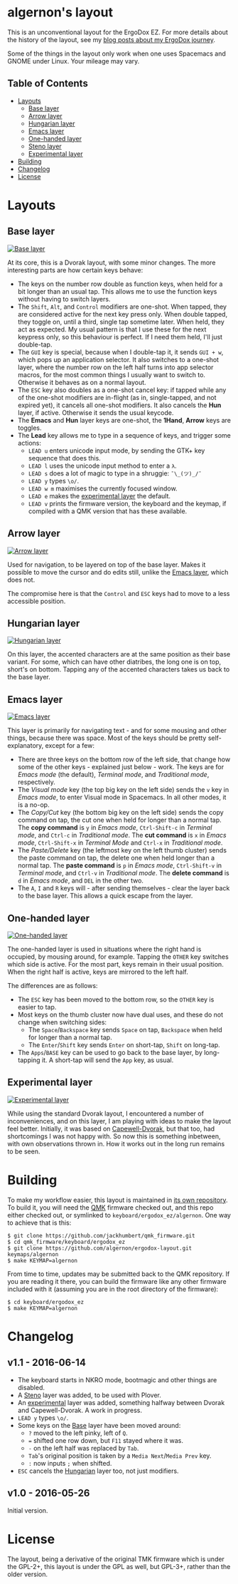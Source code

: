 algernon's layout
=======================

This is an unconventional layout for the ErgoDox EZ. For more details about the
history of the layout, see my
[blog posts about my ErgoDox journey][blog-ergodox].

 [blog-ergodox]: https://asylum.madhouse-project.org/blog/tags/ergodox/

Some of the things in the layout only work when one uses Spacemacs and GNOME
under Linux. Your mileage may vary.

## Table of Contents

* [Layouts](#layouts)
  - [Base layer](#base-layer)
  - [Arrow layer](#arrow-layer)
  - [Hungarian layer](#hungarian-layer)
  - [Emacs layer](#emacs-layer)
  - [One-handed layer](#one-handed-layer)
  - [Steno layer](#steno-layer)
  - [Experimental layer](#experimental-layer)
* [Building](#building)
* [Changelog](#changelog)
* [License](#license)

# Layouts

## Base layer

[![Base layer](images/base-layer.png)](http://www.keyboard-layout-editor.com/#/gists/28f7eb305fdbff943613e1dc7aa9e82b)

At its core, this is a Dvorak layout, with some minor changes. The more
interesting parts are how certain keys behave:

* The keys on the number row double as function keys, when held for a bit longer
  than an usual tap. This allows me to use the function keys without having to
  switch layers.
* The `Shift`, `Alt`, and `Control` modifiers are one-shot. When tapped, they
  are considered active for the next key press only. When double tapped, they
  toggle on, until a third, single tap sometime later. When held, they act as
  expected. My usual pattern is that I use these for the next keypress only, so
  this behaviour is perfect. If I need them held, I'll just double-tap.
* The `GUI` key is special, because when I double-tap it, it sends `GUI + w`,
  which pops up an application selector. It also switches to a one-shot layer,
  where the number row on the left half turns into app selector macros, for the
  most common things I usually want to switch to. Otherwise it behaves as on a
  normal layout.
* The `ESC` key also doubles as a one-shot cancel key: if tapped while any of
  the one-shot modifiers are in-flight (as in, single-tapped, and not expired
  yet), it cancels all one-shot modifiers. It also cancels the **Hun** layer, if
  active. Otherwise it sends the usual keycode.
* The **Emacs** and **Hun** layer keys are one-shot, the **1Hand**, **Arrow**
  keys are toggles.
* The **Lead** key allows me to type in a sequence of keys, and trigger some
  actions:
    - `LEAD u` enters unicode input mode, by sending the GTK+ key sequence that
      does this.
    - `LEAD l` uses the unicode input method to enter a `λ`.
    - `LEAD s` does a lot of magic to type in a shruggie: `¯\_(ツ)_/¯`
    - `LEAD y` types `\o/`.
    - `LEAD w m` maximises the currently focused window.
    - `LEAD e` makes the [experimental layer](#experimental-layer) the default.
    - `LEAD v` prints the firmware version, the keyboard and the keymap, if
      compiled with a QMK version that has these available.
      
## Arrow layer

[![Arrow layer](images/arrow-layer.png)](http://www.keyboard-layout-editor.com/#/gists/60ff9fc8e3e3d123aa065fbbdfe28f33)

Used for navigation, to be layered on top of the base layer. Makes it possible
to move the cursor and do edits still, unlike the [Emacs layer](#emacs-layer),
which does not.

The compromise here is that the `Control` and `ESC` keys had to move to a less
accessible position.

## Hungarian layer

[![Hungarian layer](images/hun-layer.png)](http://www.keyboard-layout-editor.com/#/gists/b160f6ec90d58c127c114c89f66e9dc9)

On this layer, the accented characters are at the same position as their base
variant. For some, which can have other diatribes, the long one is on top,
short's on bottom. Tapping any of the accented characters takes us back to the
base layer.

## Emacs layer

[![Emacs layer](images/emacs-layer.png)](http://www.keyboard-layout-editor.com/#/gists/c59c453f9fe1a3238ba1494e7e5c6892)

This layer is primarily for navigating text - and for some mousing and other
things, because there was space. Most of the keys should be pretty
self-explanatory, except for a few:

* There are three keys on the bottom row of the left side, that change how some
  of the other keys - explained just below - work. The keys are for *Emacs
  mode* (the default), *Terminal mode*, and *Traditional mode*, respectively.
* The *Visual mode* key (the top big key on the left side) sends the `v` key in
  *Emacs mode*, to enter Visual mode in Spacemacs. In all other modes, it is a
  no-op.
* The *Copy/Cut* key (the bottom big key on the left side) sends the copy
  command on tap, the cut one when held for longer than a normal tap. The **copy
  command** is `y` in *Emacs mode*, `Ctrl-Shift-c` in *Terminal mode*, and
  `Ctrl-c` in *Traditional mode*. The **cut command** is `x` in *Emacs mode*,
  `Ctrl-Shift-x` in *Terminal Mode* and `Ctrl-x` in *Traditional mode*.
* The *Paste/Delete* key (the leftmost key on the left thumb cluster) sends the
  paste command on tap, the delete one when held longer than a normal tap. The
  **paste command** is `p` in *Emacs mode*, `Ctrl-Shift-v` in *Terminal mode*,
  and `Ctrl-v` in *Traditional mode*. The **delete command** is `d` in *Emacs
  mode*, and `DEL` in the other two.
* The `A`, `I` and `R` keys will - after sending themselves - clear the layer
  back to the base layer. This allows a quick escape from the layer.

## One-handed layer

[![One-handed layer](images/one-handed-layer.png)](http://www.keyboard-layout-editor.com/#/gists/edff2495135955b8963198dace7f7ece)

The one-handed layer is used in situations where the right hand is occupied, by
mousing around, for example. Tapping the `OTHER` key switches which side is
active. For the most part, keys remain in their usual position. When the right
half is active, keys are mirrored to the left half.

The differences are as follows:

* The `ESC` key has been moved to the bottom row, so the `OTHER` key is easier
  to tap.
* Most keys on the thumb cluster now have dual uses, and these do not change
  when switching sides:
    - The `Space`/`Backspace` key sends `Space` on tap, `Backspace` when held
      for longer than a normal tap.
    - The `Enter`/`Shift` key sends `Enter` on short-tap, `Shift` on long-tap.
* The `Apps`/`BASE` key can be used to go back to the base layer, by
  long-tapping it. A short-tap will send the `App` key, as usual.

## Experimental layer

[![Experimental layer](images/experimental-layer.png)](http://www.keyboard-layout-editor.com/#/gists/6ff50bf71248e05aab5b3fec4fae3d08)

While using the standard Dvorak layout, I encountered a number of
inconveniences, and on this layer, I am playing with ideas to make the layout
feel better. Initially, it was based on [Capewell-Dvorak][cpd], but that too,
had shortcomings I was not happy with. So now this is something inbetween, with
own observations thrown in. How it works out in the long run remains to be seen.

 [cpd]: http://www.michaelcapewell.com/projects/keyboard/layout_capewell-dvorak.htm

# Building

To make my workflow easier, this layout is maintained in
[its own repository][algernon:ez-layout]. To build it, you will need the
[QMK][qmk] firmware checked out, and this repo either checked out, or symlinked
to `keyboard/ergodox_ez/algernon`. One way to achieve that is this:

 [algernon:ez-layout]: https://github.com/algernon/ergodox-layout
 [qmk]: https://github.com/jackhumbert/qmk_firmware

```
$ git clone https://github.com/jackhumbert/qmk_firmware.git
$ cd qmk_firmware/keyboard/ergodox_ez
$ git clone https://github.com/algernon/ergodox-layout.git keymaps/algernon
$ make KEYMAP=algernon
```

From time to time, updates may be submitted back to the QMK repository. If you
are reading it there, you can build the firmware like any other firmware
included with it (assuming you are in the root directory of the firmware):

```
$ cd keyboard/ergodox_ez
$ make KEYMAP=algernon
```

# Changelog

## v1.1 - 2016-06-14

* The keyboard starts in NKRO mode, bootmagic and other things are disabled.
* A [Steno](#steno-layer) layer was added, to be used with Plover.
* An [experimental](#experimental-layer) layer was added, something halfway
  between Dvorak and Capewell-Dvorak. A work in progress.
* `LEAD y` types `\o/`.
* Some keys on the [Base](#base-layer) layer have been moved around:
  - `?` moved to the left pinky, left of `Q`.
  - `=` shifted one row down, but `F11` stayed where it was.
  - `-` on the left half was replaced by `Tab`.
  - `Tab`'s original position is taken by a `Media Next`/`Media Prev` key.
  - `:` now inputs `;` when shifted.
* `ESC` cancels the [Hungarian](#hungarian-layer) layer too, not just modifiers.

## v1.0 - 2016-05-26

Initial version.

# License

The layout, being a derivative of the original TMK firmware which is under the
GPL-2+, this layout is under the GPL as well, but GPL-3+, rather than the older
version.
